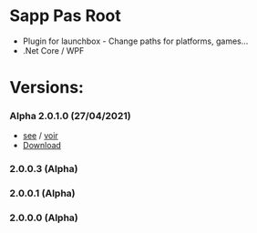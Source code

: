 # Sapp Pas Root
- Plugin for launchbox - Change paths for platforms, games...
- .Net Core / WPF 


# Versions:
### Alpha 2.0.1.0 (27/04/2021)
- [see](https://github.com/daerlnaxe/Sapp-Pas-Root/wiki/Development-(EN)) / [voir]()
- [Download](https://github.com/daerlnaxe/Sapp-Pas-Root/blob/main/Packages/SPR-2.0.1.0.zip)


### 2.0.0.3 (Alpha)

### 2.0.0.1 (Alpha)

### 2.0.0.0 (Alpha)




